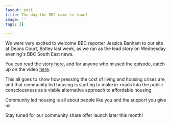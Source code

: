```yaml
---
layout: post
title: The day the BBC came to town!
image: ''
tags: []

---
```

We were very excited to welcome BBC reporter Jessica Banham to our site at Deans Court, Botley last week, as we ran as the lead story on Wednesday evening's BBC South East news. 

You can read the story [here](https://oclt.us7.list-manage.com/track/click?u=705f7de83867afe997c4f8eba&id=4f43d68ea5&e=d09c64a6ed), and for anyone who missed the episode, catch up on the video [here](https://oclt.us7.list-manage.com/track/click?u=705f7de83867afe997c4f8eba&id=8ae4814806&e=d09c64a6ed).  
   
This all goes to show how pressing the cost of living and housing crises are, and that community led housing is starting to make in-roads into the public consciousness as a viable alternative approach to affordable housing.  
   
Community led housing is all about people like you and the support you give us.  
   
Stay tuned for our community share offer launch later this month!